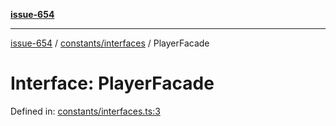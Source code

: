 [**issue-654**](README.md)

***

[issue-654](README.md) / [constants/interfaces](constants-interfaces.md) / PlayerFacade

# Interface: PlayerFacade

Defined in: [constants/interfaces.ts:3](https://github.com/typedoc2md/typedoc-plugin-markdown-scratchpad/blob/48b5b9ad70e31a4945755ce259ea933839e4cb5c/issues/654/src/constants/interfaces.ts#L3)
